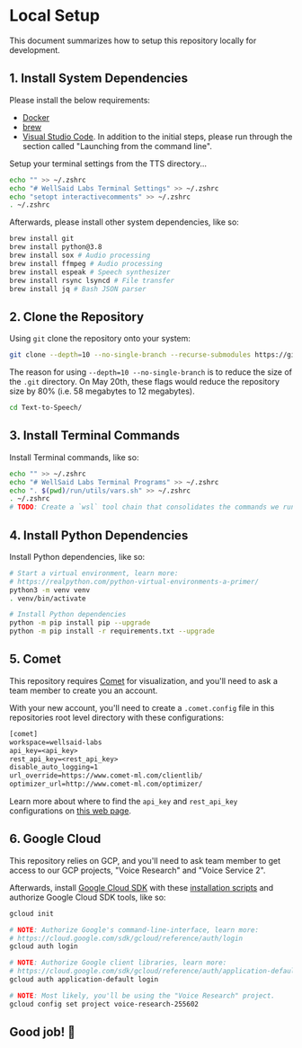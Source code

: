 # Local Setup

This document summarizes how to setup this repository locally for development.

## 1. Install System Dependencies

Please install the below requirements:

- [Docker](https://www.docker.com/products/docker-desktop)
- [brew](https://brew.sh/)
- [Visual Studio Code](https://code.visualstudio.com/docs/setup/mac). In addition to the
  initial steps, please run through the section called "Launching from the command line".

Setup your terminal settings from the TTS directory...

```zsh
echo "" >> ~/.zshrc
echo "# WellSaid Labs Terminal Settings" >> ~/.zshrc
echo "setopt interactivecomments" >> ~/.zshrc
. ~/.zshrc
```

Afterwards, please install other system dependencies, like so:

```zsh
brew install git
brew install python@3.8
brew install sox # Audio processing
brew install ffmpeg # Audio processing
brew install espeak # Speech synthesizer
brew install rsync lsyncd # File transfer
brew install jq # Bash JSON parser
```

## 2. Clone the Repository

Using `git` clone the repository onto your system:

```zsh
git clone --depth=10 --no-single-branch --recurse-submodules https://github.com/wellsaid-labs/Text-to-Speech.git
```

The reason for using `--depth=10 --no-single-branch` is to reduce the size of the `.git` directory.
On May 20th, these flags would reduce the repository size by 80%
(i.e. 58 megabytes to 12 megabytes).

```zsh
cd Text-to-Speech/
```

## 3. Install Terminal Commands

Install Terminal commands, like so:

```zsh
echo "" >> ~/.zshrc
echo "# WellSaid Labs Terminal Programs" >> ~/.zshrc
echo ". $(pwd)/run/utils/vars.sh" >> ~/.zshrc
. ~/.zshrc
# TODO: Create a `wsl` tool chain that consolidates the commands we run.
```

## 4. Install Python Dependencies

Install Python dependencies, like so:

```zsh
# Start a virtual environment, learn more:
# https://realpython.com/python-virtual-environments-a-primer/
python3 -m venv venv
. venv/bin/activate

# Install Python dependencies
python -m pip install pip --upgrade
python -m pip install -r requirements.txt --upgrade
```

## 5. Comet

This repository requires [Comet](https://www.comet.ml) for visualization, and you'll need to ask
a team member to create you an account.

With your new account, you'll need to create a `.comet.config` file in this repositories root
level directory with these configurations:

```txt
[comet]
workspace=wellsaid-labs
api_key=<api_key>
rest_api_key=<rest_api_key>
disable_auto_logging=1
url_override=https://www.comet-ml.com/clientlib/
optimizer_url=http://www.comet-ml.com/optimizer/
```

Learn more about where to find the `api_key` and `rest_api_key` configurations on
[this web page](https://www.comet.ml/docs/python-sdk/advanced/#python-configuration).

## 6. Google Cloud

This repository relies on GCP, and you'll need to ask team member to get access to our GCP projects,
"Voice Research" and "Voice Service 2".

Afterwards, install [Google Cloud SDK](https://cloud.google.com/sdk/docs/quickstart) with these
[installation scripts](https://cloud.google.com/sdk/docs/downloads-interactive) and authorize
Google Cloud SDK tools, like so:

```zsh
gcloud init

# NOTE: Authorize Google's command-line-interface, learn more:
# https://cloud.google.com/sdk/gcloud/reference/auth/login
gcloud auth login

# NOTE: Authorize Google client libraries, learn more:
# https://cloud.google.com/sdk/gcloud/reference/auth/application-default
gcloud auth application-default login

# NOTE: Most likely, you'll be using the "Voice Research" project.
gcloud config set project voice-research-255602
```

## Good job! 🎉
